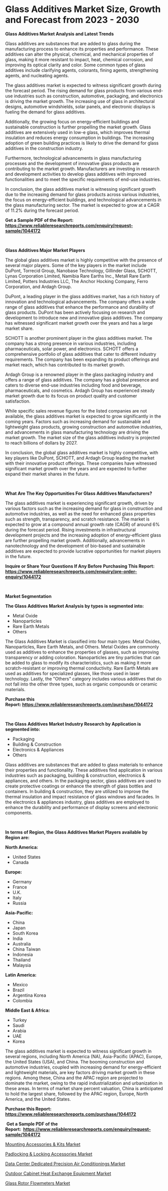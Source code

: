 <p><h1>Glass Additives Market Size, Growth and Forecast from 2023 - 2030</h1></p><p><strong>Glass Additives Market Analysis and Latest Trends</strong></p>
<p><p>Glass additives are substances that are added to glass during the manufacturing process to enhance its properties and performance. These additives can alter the physical, chemical, and mechanical properties of glass, making it more resistant to impact, heat, chemical corrosion, and improving its optical clarity and color. Some common types of glass additives include clarifying agents, colorants, fining agents, strengthening agents, and nucleating agents.</p><p>The glass additives market is expected to witness significant growth during the forecast period. The rising demand for glass products from various end-use industries such as construction, automotive, packaging, and electronics is driving the market growth. The increasing use of glass in architectural designs, automotive windshields, solar panels, and electronic displays is fueling the demand for glass additives.</p><p>Additionally, the growing focus on energy-efficient buildings and sustainable construction is further propelling the market growth. Glass additives are extensively used in low-e glass, which improves thermal insulation and reduces energy consumption in buildings. The increasing adoption of green building practices is likely to drive the demand for glass additives in the construction industry.</p><p>Furthermore, technological advancements in glass manufacturing processes and the development of innovative glass products are contributing to the market growth. Manufacturers are investing in research and development activities to develop glass additives with improved functionalities and to meet the specific requirements of end-use industries.</p><p>In conclusion, the glass additives market is witnessing significant growth due to the increasing demand for glass products across various industries, the focus on energy-efficient buildings, and technological advancements in the glass manufacturing sector. The market is expected to grow at a CAGR of 11.2% during the forecast period.</p></p>
<p><strong>Get a Sample PDF of the Report:&nbsp; <a href="https://www.reliableresearchreports.com/enquiry/request-sample/1044172">https://www.reliableresearchreports.com/enquiry/request-sample/1044172</a></strong></p>
<p>&nbsp;</p>
<p><strong>Glass Additives Major Market Players</strong></p>
<p><p>The global glass additives market is highly competitive with the presence of several major players. Some of the key players in the market include DuPont, Torrecid Group, Nanobase Technology, Gillinder Glass, SCHOTT, Lynas Corporation Limited, Namibia Rare Earths Inc., Metall Rare Earth Limited, Potters Industries LLC, The Anchor Hocking Company, Ferro Corporation, and Ardagh Group.</p><p>DuPont, a leading player in the glass additives market, has a rich history of innovation and technological advancements. The company offers a wide range of glass additives that enhance the performance and durability of glass products. DuPont has been actively focusing on research and development to introduce new and innovative glass additives. The company has witnessed significant market growth over the years and has a large market share.</p><p>SCHOTT is another prominent player in the glass additives market. The company has a strong presence in various industries, including pharmaceuticals, solar power, and electronics. SCHOTT offers a comprehensive portfolio of glass additives that cater to different industry requirements. The company has been expanding its product offerings and market reach, which has contributed to its market growth.</p><p>Ardagh Group is a renowned player in the glass packaging industry and offers a range of glass additives. The company has a global presence and caters to diverse end-use industries including food and beverage, pharmaceuticals, and cosmetics. Ardagh Group has experienced steady market growth due to its focus on product quality and customer satisfaction.</p><p>While specific sales revenue figures for the listed companies are not available, the glass additives market is expected to grow significantly in the coming years. Factors such as increasing demand for sustainable and lightweight glass products, growing construction and automotive industries, and advancements in glass manufacturing technology are driving the market growth. The market size of the glass additives industry is projected to reach billions of dollars by 2027.</p><p>In conclusion, the global glass additives market is highly competitive, with key players like DuPont, SCHOTT, and Ardagh Group leading the market with their innovative product offerings. These companies have witnessed significant market growth over the years and are expected to further expand their market shares in the future.</p></p>
<p>&nbsp;</p>
<p><strong>What Are The Key Opportunities For Glass Additives Manufacturers?</strong></p>
<p><p>The glass additives market is experiencing significant growth, driven by various factors such as the increasing demand for glass in construction and automotive industries, as well as the need for enhanced glass properties such as strength, transparency, and scratch resistance. The market is expected to grow at a compound annual growth rate (CAGR) of around 6% during the forecast period. Rising investments in infrastructural development projects and the increasing adoption of energy-efficient glass are further propelling market growth. Additionally, advancements in nanotechnology and the development of bio-based and sustainable additives are expected to provide lucrative opportunities for market players in the future.</p></p>
<p><strong>Inquire or Share Your Questions If Any Before Purchasing This Report: <a href="https://www.reliableresearchreports.com/enquiry/pre-order-enquiry/1044172">https://www.reliableresearchreports.com/enquiry/pre-order-enquiry/1044172</a></strong></p>
<p>&nbsp;</p>
<p><strong>Market Segmentation</strong></p>
<p><strong>The Glass Additives Market Analysis by types is segmented into:</strong></p>
<p><ul><li>Metal Oxide</li><li>Nanoparticles</li><li>Rare Earth Metals</li><li>Others</li></ul></p>
<p><p>The Glass Additives Market is classified into four main types: Metal Oxides, Nanoparticles, Rare Earth Metals, and Others. Metal Oxides are commonly used as additives to enhance the properties of glasses, such as improving transparency or adding coloration. Nanoparticles are tiny particles that can be added to glass to modify its characteristics, such as making it more scratch-resistant or improving thermal conductivity. Rare Earth Metals are used as additives for specialized glasses, like those used in laser technology. Lastly, the "Others" category includes various additives that do not fall into the other three types, such as organic compounds or ceramic materials.</p></p>
<p><strong>Purchase this Report:&nbsp;<a href="https://www.reliableresearchreports.com/purchase/1044172">https://www.reliableresearchreports.com/purchase/1044172</a></strong></p>
<p>&nbsp;</p>
<p><strong>The Glass Additives Market Industry Research by Application is segmented into:</strong></p>
<p><ul><li>Packaging</li><li>Building & Construction</li><li>Electronics & Appliances</li><li>Others</li></ul></p>
<p><p>Glass additives are substances that are added to glass materials to enhance their properties and functionality. These additives find application in various industries such as packaging, building & construction, electronics & appliances, and others. In the packaging sector, glass additives are used to create protective coatings or enhance the strength of glass bottles and containers. In building & construction, they are utilized to improve the thermal insulation and impact resistance of glass windows and facades. In the electronics & appliances industry, glass additives are employed to enhance the durability and performance of display screens and electronic components.</p></p>
<p>&nbsp;</p>
<p><strong>In terms of Region, the Glass Additives Market Players available by Region are:</strong></p>
<p>
    <p> <strong> North America: </strong>
        <ul>
            <li>United States</li>
            <li>Canada</li>
        </ul>
        </p> 
    <p> <strong> Europe: </strong>
        <ul>
            <li>Germany</li>
            <li>France</li>
            <li>U.K.</li>
            <li>Italy</li>
            <li>Russia</li>
        </ul>
        </p> 
    <p> <strong> Asia-Pacific: </strong>
        <ul>
            <li>China</li>
            <li>Japan</li>
            <li>South Korea</li>
            <li>India</li>
            <li>Australia</li>
            <li>China Taiwan</li>
            <li>Indonesia</li>
            <li>Thailand</li>
            <li>Malaysia</li>
        </ul>
        </p> 
    <p> <strong> Latin America: </strong>
        <ul>
            <li>Mexico</li>
            <li>Brazil</li>
            <li>Argentina Korea</li>
            <li>Colombia</li>
        </ul>
        </p> 
    <p> <strong> Middle East & Africa: </strong>
        <ul>
            <li>Turkey</li>
            <li>Saudi</li>
            <li>Arabia</li>
            <li>UAE</li>
            <li>Korea</li>
        </ul>
    </p>
    </p>
<p><p>The glass additives market is expected to witness significant growth in several regions, including North America (NA), Asia-Pacific (APAC), Europe, the United States (USA), and China. The booming construction and automotive industries, coupled with increasing demand for energy-efficient and lightweight materials, are key factors driving market growth in these regions. Among these, China and the APAC region are projected to dominate the market, owing to the rapid industrialization and urbanization in these areas. In terms of market share percent valuation, China is anticipated to hold the largest share, followed by the APAC region, Europe, North America, and the United States.</p></p>
<p><strong>Purchase this Report: <a href="https://www.reliableresearchreports.com/purchase/1044172">https://www.reliableresearchreports.com/purchase/1044172</a></strong></p>
<p>&nbsp;<strong>Get a Sample PDF of the Report:&nbsp;&nbsp;<a href="https://www.reliableresearchreports.com/enquiry/request-sample/1044172">https://www.reliableresearchreports.com/enquiry/request-sample/1044172</a></strong></p>
<p><strong></strong></p>
<p><p><a href="https://medium.com/@shanieprice69879/mounting-accessories-amp-kits-market-competitive-analysis-market-trends-and-forecast-to-2030-0d168e7adecf">Mounting Accessories & Kits Market</a></p><p><a href="https://medium.com/@marcoslemke2023/padlocking-locking-accessories-market-size-reveals-the-best-marketing-channels-in-global-industry-01ddedc206e1">Padlocking & Locking Accessories Market</a></p><p><a href="https://medium.com/@russpollich/data-center-dedicated-precision-air-conditionings-market-research-report-its-history-and-forecast-d612bb0a80ff">Data Center Dedicated Precision Air Conditionings Market</a></p><p><a href="https://medium.com/@siennaferry2023/outdoor-cabinet-heat-exchange-equipment-market-furnishes-information-on-market-share-market-93a113b3d5cc">Outdoor Cabinet Heat Exchange Equipment Market</a></p><p><a href="https://medium.com/@robbleannon/glass-rotor-flowmeters-market-size-and-market-trends-complete-industry-overview-2023-to-2030-d6d007758ff9">Glass Rotor Flowmeters Market</a></p></p>